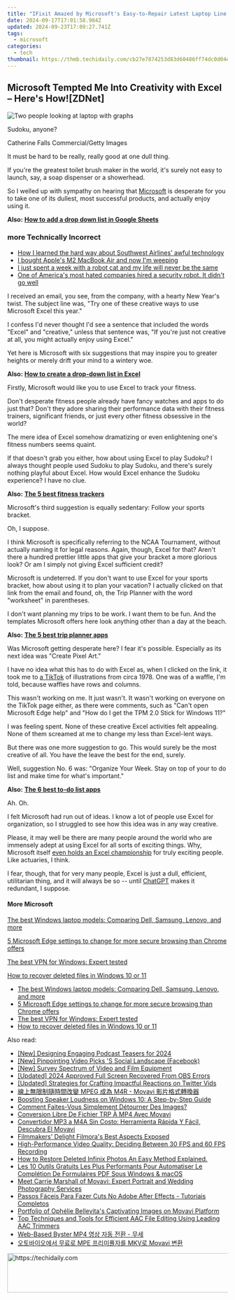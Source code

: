 ```yaml
---
title: "IFixit Amazed by Microsoft's Easy-to-Repair Latest Laptop Line: Setting a New Benchmark for Competitors Including Apple"
date: 2024-09-17T17:01:58.984Z
updated: 2024-09-23T17:09:27.741Z
tags:
  - microsoft
categories:
  - tech
thumbnail: https://thmb.techidaily.com/cb27e7874253d83d60486ff74dc0d04ef8e6496832a11808222a923437ed8a5b.jpg
---
```


## Microsoft Tempted Me Into Creativity with Excel – Here's How![ZDNet]

![Two people looking at laptop with graphs](https://www.zdnet.com/a/img/resize/eafd1a387bb7e6b0265f3284c302e0f46ce07339/2023/02/03/af3b58e0-11c8-4c69-a84b-e91c7dc510eb/gettyimages-1441723112.jpg?auto=webp&width=1280)

Sudoku, anyone?

Catherine Falls Commercial/Getty Images

It must be hard to be really, really good at one dull thing.

If you're the greatest toilet brush maker in the world, it's surely not easy to launch, say, a soap dispenser or a showerhead.

So I welled up with sympathy on hearing that [Microsoft](https://www.zdnet.com/home-and-office/work-life/microsoft-teams-premium-is-getting-a-gpt-boost-via-openai/) is desperate for you to take one of its dullest, most successful products, and actually enjoy using it.

**Also:** [**How to add a drop down list in Google Sheets**](https://www.zdnet.com/home-and-office/work-life/how-to-add-a-drop-down-list-in-google-sheets/)

### more Technically Incorrect

* [How I learned the hard way about Southwest Airlines' awful technology](https://www.zdnet.com/article/how-i-learned-the-hard-way-about-southwest-airlines-awful-technology/)
* [I bought Apple's M2 MacBook Air and now I'm weeping](https://www.zdnet.com/article/i-bought-apples-m2-macbook-air-and-now-im-weeping/)
* [I just spent a week with a robot cat and my life will never be the same](https://www.zdnet.com/article/i-just-spent-a-week-with-a-robot-cat-and-my-life-will-never-be-the-same/)
* [One of America's most hated companies hired a security robot. It didn't go well](https://www.zdnet.com/article/one-of-americas-most-hated-companies-hired-a-security-robot-it-didnt-go-well/)

I received an email, you see, from the company, with a hearty New Year's twist. The subject line was, "Try one of these creative ways to use Microsoft Excel this year." 

I confess I'd never thought I'd see a sentence that included the words "Excel" and "creative," unless that sentence was, "If you're just not creative at all, you might actually enjoy using Excel." 

Yet here is Microsoft with six suggestions that may inspire you to greater heights or merely drift your mind to a wintery woe.

**Also:** [**How to create a drop-down list in Excel**](https://www.zdnet.com/home-and-office/work-life/how-to-create-a-drop-down-list-in-excel/)

Firstly, Microsoft would like you to use Excel to track your fitness. 

Don't desperate fitness people already have fancy watches and apps to do just that? Don't they adore sharing their performance data with their fitness trainers, significant friends, or just every other fitness obsessive in the world? 

The mere idea of Excel somehow dramatizing or even enlightening one's fitness numbers seems quaint.

If that doesn't grab you either, how about using Excel to play Sudoku? I always thought people used Sudoku to play Sudoku, and there's surely nothing playful about Excel. How would Excel enhance the Sudoku experience? I have no clue.

**Also:** [**The 5 best fitness trackers**](https://www.zdnet.com/article/best-fitness-tracker/) 

Microsoft's third suggestion is equally sedentary: Follow your sports bracket.

Oh, I suppose. 

I think Microsoft is specifically referring to the NCAA Tournament, without actually naming it for legal reasons. Again, though, Excel for that? Aren't there a hundred prettier little apps that give your bracket a more glorious look? Or am I simply not giving Excel sufficient credit?

Microsoft is undeterred. If you don't want to use Excel for your sports bracket, how about using it to plan your vacation? I actually clicked on that link from the email and found, oh, the Trip Planner with the word "worksheet" in parentheses. 

I don't want planning my trips to be work. I want them to be fun. And the templates Microsoft offers here look anything other than a day at the beach.

**Also:** [**The 5 best trip planner apps**](https://www.zdnet.com/article/best-trip-planner-app/)

Was Microsoft getting desperate here? I fear it's possible. Especially as its next idea was "Create Pixel Art." 

I have no idea what this has to do with Excel as, when I clicked on the link, it took me to [a TikTok](https://www.tiktok.com/@microsoft365/video/7017812421733633285?ocid=cmm50bixyyq) of illustrations from circa 1978\. One was of a waffle, I'm told, because waffles have rows and columns. 

This wasn't working on me. It just wasn't. It wasn't working on everyone on the TikTok page either, as there were comments, such as "Can't open Microsoft Edge help" and "How do I get the TPM 2.0 Stick for Windows 11?"

I was feeling spent. None of these creative Excel activities felt appealing. None of them screamed at me to change my less than Excel-lent ways.

But there was one more suggestion to go. This would surely be the most creative of all. You have the leave the best for the end, surely.

Well, suggestion No. 6 was: "Organize Your Week. Stay on top of your to do list and make time for what's important."

**Also:** [**The 6 best to-do list apps**](https://www.zdnet.com/home-and-office/work-life/best-to-do-list-app/)

Ah. Oh.

I felt Microsoft had run out of ideas. I know a lot of people use Excel for organization, so I struggled to see how this idea was in any way creative.

Please, it may well be there are many people around the world who are immensely adept at using Excel for all sorts of exciting things. Why, Microsoft itself [even holds an Excel championship](https://www.zdnet.com/article/i-just-watched-microsoft-try-to-make-excel-exciting-recovery-wont-be-easy/) for truly exciting people. Like actuaries, I think.

I fear, though, that for very many people, Excel is just a dull, efficient, utilitarian thing, and it will always be so -- until [ChatGPT](https://www.zdnet.com/article/chatgpts-next-big-challenge-helping-microsoft-to-challenge-google-search/) makes it redundant, I suppose.

#### More Microsoft

[The best Windows laptop models: Comparing Dell, Samsung, Lenovo, and more](https://www.zdnet.com/article/best-windows-laptop/ "The best Windows laptop models: Comparing Dell, Samsung, Lenovo, and more")

[5 Microsoft Edge settings to change for more secure browsing than Chrome offers](https://www.zdnet.com/article/5-microsoft-edge-settings-to-change-for-more-secure-browsing-than-chrome-offers/ "5 Microsoft Edge settings to change for more secure browsing than Chrome offers")

[The best VPN for Windows: Expert tested](https://www.zdnet.com/article/best-vpn-for-windows-pc/ "The best VPN for Windows: Expert tested")

[How to recover deleted files in Windows 10 or 11](https://www.zdnet.com/article/how-to-recover-deleted-files-in-windows-10-or-11/ "How to recover deleted files in Windows 10 or 11")

* [The best Windows laptop models: Comparing Dell, Samsung, Lenovo, and more](https://www.zdnet.com/article/best-windows-laptop/ "The best Windows laptop models: Comparing Dell, Samsung, Lenovo, and more")
* [5 Microsoft Edge settings to change for more secure browsing than Chrome offers](https://www.zdnet.com/article/5-microsoft-edge-settings-to-change-for-more-secure-browsing-than-chrome-offers/ "5 Microsoft Edge settings to change for more secure browsing than Chrome offers")
* [The best VPN for Windows: Expert tested](https://www.zdnet.com/article/best-vpn-for-windows-pc/ "The best VPN for Windows: Expert tested")
* [How to recover deleted files in Windows 10 or 11](https://www.zdnet.com/article/how-to-recover-deleted-files-in-windows-10-or-11/ "How to recover deleted files in Windows 10 or 11")

<ins class="adsbygoogle"
     style="display:block"
     data-ad-format="autorelaxed"
     data-ad-client="ca-pub-7571918770474297"
     data-ad-slot="1223367746"></ins>

<ins class="adsbygoogle"
     style="display:block"
     data-ad-client="ca-pub-7571918770474297"
     data-ad-slot="8358498916"
     data-ad-format="auto"
     data-full-width-responsive="true"></ins>

<span class="atpl-alsoreadstyle">Also read:</span>
<div><ul>
<li><a href="https://fox-helps.techidaily.com/new-designing-engaging-podcast-teasers-for-2024/"><u>[New] Designing Engaging Podcast Teasers for 2024</u></a></li>
<li><a href="https://facebook-videos.techidaily.com/new-pinpointing-video-picks-s-social-landscape-facebook/"><u>[New] Pinpointing Video Picks 'S Social Landscape (Facebook)</u></a></li>
<li><a href="https://some-skills.techidaily.com/new-survey-spectrum-of-video-and-film-equipment/"><u>[New] Survey Spectrum of Video and Film Equipment</u></a></li>
<li><a href="https://on-screen-recording.techidaily.com/updated-2024-approved-full-screen-recovered-from-obs-errors/"><u>[Updated] 2024 Approved Full Screen Recovered From OBS Errors</u></a></li>
<li><a href="https://twitter-videos.techidaily.com/updated-strategies-for-crafting-impactful-reactions-on-twitter-vids/"><u>[Updated] Strategies for Crafting Impactful Reactions on Twitter Vids</u></a></li>
<li><a href="https://win-info.techidaily.com/mpeg-m4r-movavi/"><u>線上無限制隨時間改變 MPEG 成為 M4R - Movavi 影片格式轉換器</u></a></li>
<li><a href="https://sound-issues.techidaily.com/boosting-speaker-loudness-on-windows-10-a-step-by-step-guide/"><u>Boosting Speaker Loudness on Windows 10: A Step-by-Step Guide</u></a></li>
<li><a href="https://win-info.techidaily.com/comment-faites-vous-simplement-detourner-des-images/"><u>Comment Faites-Vous Simplement Détourner Des Images?</u></a></li>
<li><a href="https://win-info.techidaily.com/conversion-libre-de-fichier-trp-a-mp4-avec-movavi/"><u>Conversion Libre De Fichier TRP À MP4 Avec Movavi</u></a></li>
<li><a href="https://win-info.techidaily.com/convertidor-mp3-a-m4a-sin-costo-herramienta-rapida-y-facil-descubra-el-movavi/"><u>Convertidor MP3 a M4A Sin Costo: Herramienta Rápida Y Fácil, Descubra El Movavi</u></a></li>
<li><a href="https://extra-information.techidaily.com/filmmakers-delight-filmoras-best-aspects-exposed/"><u>Filmmakers' Delight Filmora's Best Aspects Exposed</u></a></li>
<li><a href="https://win-answers.techidaily.com/high-performance-video-quality-deciding-between-30-fps-and-60-fps-recording/"><u>High-Performance Video Quality: Deciding Between 30 FPS and 60 FPS Recording</u></a></li>
<li><a href="https://blog-min.techidaily.com/how-to-restore-deleted-infinix-photos-an-easy-method-explained-by-fonelab-android-recover-photos/"><u>How to Restore Deleted Infinix Photos An Easy Method Explained.</u></a></li>
<li><a href="https://win-info.techidaily.com/les-10-outils-gratuits-les-plus-performants-pour-automatiser-le-completion-de-formulaires-pdf-sous-windows-and-macos/"><u>Les 10 Outils Gratuits Les Plus Performants Pour Automatiser Le Complétion De Formulaires PDF Sous Windows & macOS</u></a></li>
<li><a href="https://win-info.techidaily.com/meet-carrie-marshall-of-movavi-expert-portrait-and-wedding-photography-services/"><u>Meet Carrie Marshall of Movavi: Expert Portrait and Wedding Photography Services</u></a></li>
<li><a href="https://win-info.techidaily.com/passos-faceis-para-fazer-cuts-no-adobe-after-effects-tutoriais-completos/"><u>Passos Fáceis Para Fazer Cuts No Adobe After Effects - Tutoriais Completos</u></a></li>
<li><a href="https://win-info.techidaily.com/portfolio-of-ophelie-bellevitas-captivating-images-on-movavi-platform/"><u>Portfolio of Ophélie Bellevita's Captivating Images on Movavi Platform</u></a></li>
<li><a href="https://some-approaches.techidaily.com/top-techniques-and-tools-for-efficient-aac-file-editing-using-leading-aac-trimmers/"><u>Top Techniques and Tools for Efficient AAC File Editing Using Leading AAC Trimmers</u></a></li>
<li><a href="https://win-info.techidaily.com/web-based-byster-mp4/"><u>Web-Based Byster MP4 영상 자동 전환 - 무세</u></a></li>
<li><a href="https://win-info.techidaily.com/mpe-mkv-movavi/"><u>오토바이오에서 무료로 MPE 프리미퓰자를 MKV로 Movavi 변환</u></a></li>
</ul></div>

<!-- affiliate ads begin -->
<a href="https://unicoeye.pxf.io/c/5597632/2134494/18498" target="_top" id="2134494">
  <img src="//a.impactradius-go.com/display-ad/18498-2134494" border="0" alt="https://techidaily.com" width="721" height="90"/>
</a>
<img height="0" width="0" src="https://unicoeye.pxf.io/i/5597632/2134494/18498" style="position:absolute;visibility:hidden;" border="0" />
<!-- affiliate ads end -->

